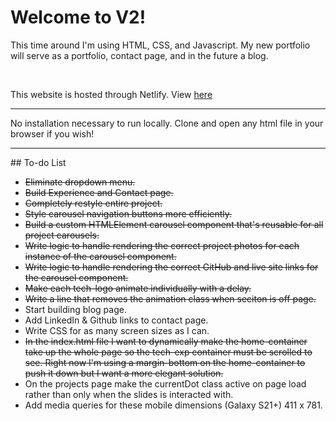 # Welcome to V2!

<p>
  This time around I'm using HTML, CSS, and Javascript. My new portfolio will serve as a portfolio, contact page, and in the future a blog.
</p>
<br />
<p>
This website is hosted through Netlify. View <a href="https://pmworks.dev" alt="pmworks.dev">here</a>
</p>
<hr />
<p>
  No installation necessary to run locally. Clone and open any html file in your browser if you wish!
</p>
<hr />
## To-do List
<ul>
  <li><s> Eliminate dropdown menu. </s></li>
  <li><s> Build Experience and Contact page. </s></li>
  <li><s> Completely restyle entire project. </s></li>
  <li><s>  Style carousel navigation buttons more efficiently. </s></li>
  <li><s> Build a custom HTMLElement carousel component that's reusable for all project carousels. </s></li>
  <li><s> Write logic to handle rendering the correct project photos for each instance of the carousel component. </s></li>
  <li><s> Write logic to handle rendering the correct GitHub and live site links for the carousel component. </s></li>
  <li><s> Make each tech-logo animate individually with a delay. </s></li>
  <li><s> Write a line that removes the animation class when seciton is off page. </s></li>
  <li> Start building blog page. </li>
  <li> Add LinkedIn & Github links to contact page. </li>
  <li> Write CSS for as many screen sizes as I can. </li>
  <li><s> In the index.html file I want to dynamically make the home-container take up the whole page so the tech-exp container must be scrolled to see. Right now I'm using a margin-bottom on the home-container to push it down but I want a more elegant solution. </s></li>
  <li> On the projects page make the currentDot class active on page load rather than only when the slides is interacted with. </li>
  <li> Add media queries for these mobile dimensions (Galaxy S21+) 411 x 781. </li>
  
</ul>
